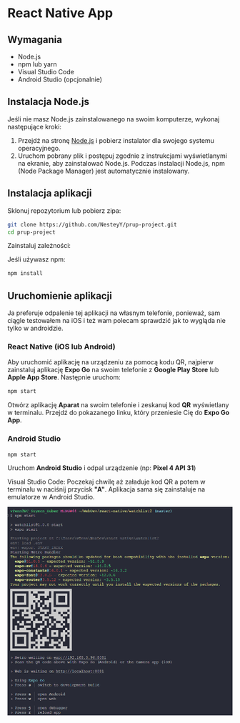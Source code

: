 # React Native App

## Wymagania

- Node.js
- npm lub yarn
- Visual Studio Code
- Android Studio (opcjonalnie)

## Instalacja Node.js

Jeśli nie masz Node.js zainstalowanego na swoim komputerze, wykonaj następujące kroki:

1. Przejdź na stronę [Node.js](https://nodejs.org/) i pobierz instalator dla swojego systemu operacyjnego.
2. Uruchom pobrany plik i postępuj zgodnie z instrukcjami wyświetlanymi na ekranie, aby zainstalować Node.js.
   Podczas instalacji Node.js, npm (Node Package Manager) jest automatycznie instalowany.

## Instalacja aplikacji

Sklonuj repozytorium lub pobierz zipa:

```bash
git clone https://github.com/NesteyY/prup-project.git
cd prup-project
```

Zainstaluj zależności:

Jeśli używasz npm:

```bash
npm install
```

## Uruchomienie aplikacji

Ja preferuje odpalenie tej aplikacji na własnym telefonie, ponieważ, sam ciągle testowałem na iOS i też wam polecam sprawdzić jak to wygląda nie tylko w androidzie.

### React Native (iOS lub Android)

Aby uruchomić aplikację na urządzeniu za pomocą kodu QR, najpierw zainstaluj aplikację **Expo Go** na swoim telefonie z **Google Play Store** lub **Apple App Store**. Następnie uruchom:

```bash
npm start
```

Otwórz aplikację **Aparat** na swoim telefonie i zeskanuj kod **QR** wyświetlany w terminalu. Przejdź do pokazanego linku, który przeniesie Cię do **Expo Go App**.

### Android Studio

```bash
npm start
```

Uruchom **Android Studio** i odpal urządzenie (np: **Pixel 4 API 31**)

Visual Studio Code: Poczekaj chwilę aż załaduje kod QR a potem w terminalu w naciśnij przycisk **"A"**.
Aplikacja sama się zainstaluje na emulatorze w Android Studio.

![Instrukcja](image.png)
